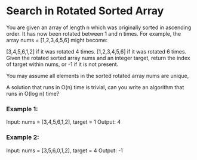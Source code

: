 # Search in Rotated Sorted Array

You are given an array of length n which was originally sorted in ascending order. It has now been rotated between 1 and n times. For example, the array nums = [1,2,3,4,5,6] might become:

[3,4,5,6,1,2] if it was rotated 4 times.
[1,2,3,4,5,6] if it was rotated 6 times.
Given the rotated sorted array nums and an integer target, return the index of target within nums, or -1 if it is not present.

You may assume all elements in the sorted rotated array nums are unique,

A solution that runs in O(n) time is trivial, can you write an algorithm that runs in O(log n) time?

### Example 1:
Input: nums = [3,4,5,6,1,2], target = 1
Output: 4

### Example 2:
Input: nums = [3,5,6,0,1,2], target = 4
Output: -1
